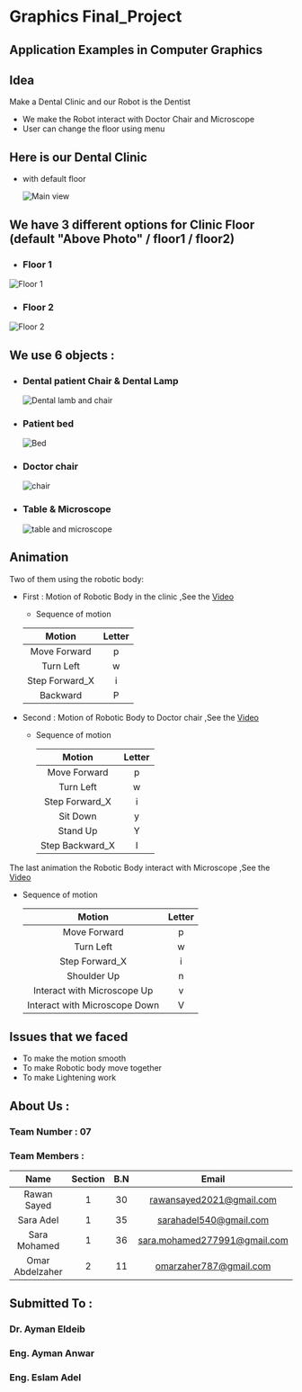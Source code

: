 # Graphics Final_Project
## Application Examples in Computer Graphics
## Idea
Make a Dental Clinic and our Robot is the Dentist

* We make the Robot interact with Doctor Chair and Microscope 
* User can change the floor using menu

## Here is our Dental Clinic
* with default floor

    ![Main view](photos/MAIN.jpeg)

## We have 3 different options for Clinic Floor (default "Above Photo" / floor1 / floor2)
    
* ### Floor 1
![Floor 1](photos/floor1.png)
* ### Floor 2
![Floor 2](photos/floor2.png)
    
    
## We use 6 objects : 
    
* ### Dental patient Chair & Dental Lamp 

    ![Dental lamb and chair](photos/dentallambchair.png)
    
* ### Patient bed
    
    ![Bed](photos/bed.png)
    
* ### Doctor chair
    
    ![chair](photos/chair.png)
    
* ### Table & Microscope
    
    ![table and microscope](photos/tableandmicroscope.png)

## Animation
Two of them using the robotic body:
* First : Motion of Robotic Body in the clinic ,See the [Video](https://drive.google.com/file/d/1L-U6tFHz2ay3kEt7oexPzXdaSQJE_jx3/view?usp=sharing) 

    * Sequence of motion
    
    | Motion | Letter | 
    | :----: | :----: | 
    | Move Forward | p |
    | Turn Left | w |
    | Step Forward_X | i | 
    | Backward | P |
* Second : Motion of Robotic Body to Doctor chair ,See the [Video](https://drive.google.com/file/d/1EmJcwwqRYBEjAlZry_5TN5ILy1wuneuE/view?usp=sharing) 
    
    * Sequence of motion
        
        | Motion | Letter | 
        | :----: | :----: | 
        | Move Forward | p |
        | Turn Left | w |
        | Step Forward_X | i | 
        | Sit Down | y |
        | Stand Up | Y |
        | Step Backward_X | I | 
        
The last animation the Robotic Body interact with Microscope ,See the [Video](https://drive.google.com/file/d/1SSyxh1TTu--CbNLkZ_0tJ2g2xvaIGW99/view?usp=sharing) 
* Sequence of motion
        
    | Motion | Letter | 
    | :----: | :----: | 
    | Move Forward | p |
    | Turn Left | w |
    | Step Forward_X | i | 
    | Shoulder Up| n |
    | Interact with Microscope Up| v |
    | Interact with Microscope Down | V | 
    
## Issues that we faced
* To make the motion smooth
* To make Robotic body move together
* To make Lightening work





















## About Us :
### Team Number : 07
### Team Members :

| Name | Section | B.N | Email |
| :----: | :----: | :----: |  :----: |
| Rawan Sayed | 1 | 30 | rawansayed2021@gmail.com
| Sara Adel | 1 | 35 | sarahadel540@gmail.com 
| Sara Mohamed | 1 | 36 | sara.mohamed277991@gmail.com 
| Omar Abdelzaher | 2 | 11| omarzaher787@gmail.com

## Submitted To :
### Dr. Ayman Eldeib
### Eng. Ayman Anwar
### Eng. Eslam Adel
